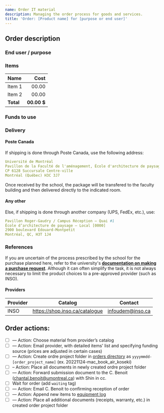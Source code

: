 ```yaml
---
name: Order IT material
description: Managing the order process for goods and services.
title: 'Order: [Product name] for [purpose or end user]'
---
```

<!-- 1. Describe order -->
## Order description
### End user / purpose

### Items
| Name | Cost <!-- Specify currency if not in CAD --> |
| :--- | ---: |
| Item 1  | 00.00 |
| Item 2  | 00.00 | <!-- Add items by copy-pasting -->
| **Total** | **00.00 $** |

### Funds to use
<!-- Project funding to use for the purchase-->

### Delivery

#### Poste Canada

If shipping is done through Poste Canada, use the following address:
```yml
Université de Montréal
Pavillon de la Faculté de l'aménagement, École d'architecture de paysage
CP 6128 Succursale Centre-ville
Montréal (Québec) H3C 3J7
```
Once received by the school, the package will be transfered to the faculty building and then delivered directly to the indicated room.

#### Any other

Else, if shipping is done through another company (UPS, FedEx, etc.), use:
```yml
Pavillon Roger-Gaudry / Campus Réception – Quai #1
École d’architecture de paysage – Local [0000]
2900 boulevard Edouard-Montpetit
Montréal, QC, H3T 1J4
```

### References

If you are uncertain of the process prescribed by the school for the purchase planned here, refer to the university's [**documentation on making a purchase request**](https://approvisionnement.umontreal.ca/faire-une-demande-dachat/faire-une-demande-dachat/#moins-de-25-000). Although it can often simplify the task, it is not always necessary to limit the product choices to a pre-approved provider (such as INSO).

#### Providers

| Provider | Catalog | Contact |
| --- | --- | --- |
| INSO | https://shop.inso.ca/catalogue | infoudem@inso.ca |

## Order actions:

- [ ] — Action: Choose material from provider’s catalog
- [ ] — Action: Email provider, with detailed items' list and specifying funding source (prices are adjusted in certain cases)
- [ ] — Action: Create ordre project folder in [orders directory](https://github.com/CUPUM/general/tree/main/equipment/orders) as ```yyyymmdd-[order_project_name]``` (ex. 20221124-mac_book_air_koseki)
- [ ] – Action: Place all documents in newly created ordre project folder
- [ ] — Action: Forward submission document to the C. Benoit (chantal.benoit@umontreal.ca) with Shin in cc.
- [ ] Wait for order (add ```waiting``` tag)
- [ ] — Action: Email C. Benoit to confirming reception of order
- [ ] — Action: Append new items to [equipment log](https://github.com/CUPUM/general/blob/main/equipment/beaudrymarchand-log-equipment-20221013.csv)
- [ ] — Action: Place all additional documents (receipts, warranty, etc.) in created order project folder
